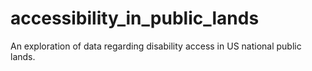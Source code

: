 # accessibility_in_public_lands
An exploration of data regarding disability access in US national public lands. 
